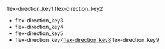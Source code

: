 flex-direction_key1
flex-direction_key2
- flex-direction_key3
- flex-direction_key4
- flex-direction_key5
- flex-direction_key7[flex-direction_key8](http://codepen.io/navgurukul/pen/YNbNjV)flex-direction_key9
